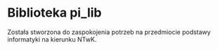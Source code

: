 # **Biblioteka pi_lib**
Została stworzona do zaspokojenia potrzeb na przedmiocie podstawy informatyki na kierunku NTwK.
